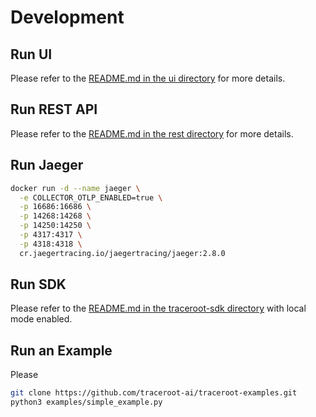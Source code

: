 # Development

## Run UI

Please refer to the [README.md in the ui directory](ui/README.md) for more details.

## Run REST API

Please refer to the [README.md in the rest directory](rest/README.md) for more details.

## Run Jaeger

```bash
docker run -d --name jaeger \
  -e COLLECTOR_OTLP_ENABLED=true \
  -p 16686:16686 \
  -p 14268:14268 \
  -p 14250:14250 \
  -p 4317:4317 \
  -p 4318:4318 \
  cr.jaegertracing.io/jaegertracing/jaeger:2.8.0
```

## Run SDK

Please refer to the [README.md in the traceroot-sdk directory](https://github.com/traceroot-ai/traceroot-sdk) with local mode enabled.

## Run an Example

Please

```bash
git clone https://github.com/traceroot-ai/traceroot-examples.git
python3 examples/simple_example.py
```
